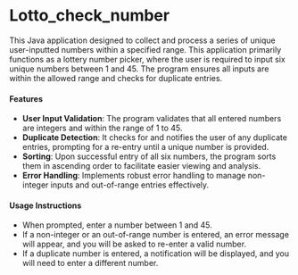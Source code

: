 # Lotto_check_number
This Java application designed to collect and process a series of unique user-inputted numbers within a specified range.
This application primarily functions as a lottery number picker, where the user is required to input six unique numbers between 1 and 45. The program ensures all inputs are within the allowed range and checks for duplicate entries.

#### Features
- **User Input Validation**: The program validates that all entered numbers are integers and within the range of 1 to 45.
- **Duplicate Detection**: It checks for and notifies the user of any duplicate entries, prompting for a re-entry until a unique number is provided.
- **Sorting**: Upon successful entry of all six numbers, the program sorts them in ascending order to facilitate easier viewing and analysis.
- **Error Handling**: Implements robust error handling to manage non-integer inputs and out-of-range entries effectively.

#### Usage Instructions
- When prompted, enter a number between 1 and 45.
- If a non-integer or an out-of-range number is entered, an error message will appear, and you will be asked to re-enter a valid number.
- If a duplicate number is entered, a notification will be displayed, and you will need to enter a different number.
